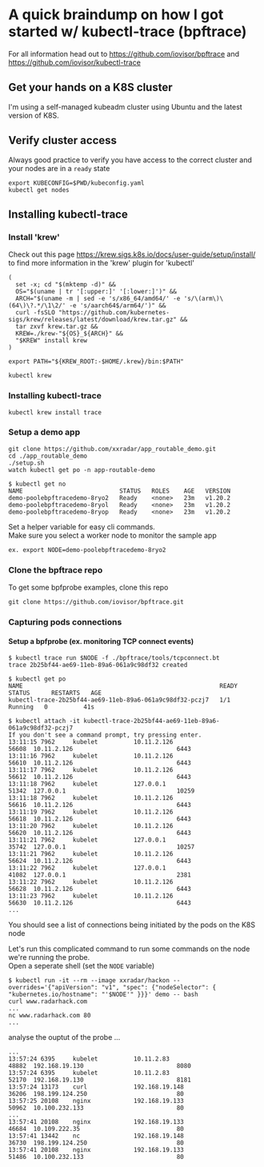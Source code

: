 # A quick braindump on how I got started w/ kubectl-trace (bpftrace)
For all information head out to https://github.com/iovisor/bpftrace and https://github.com/iovisor/kubectl-trace

## Get your hands on a K8S cluster
I'm using a self-managed kubeadm cluster using Ubuntu and the latest version of K8S.

## Verify cluster access
Always good practice to verify you have access to the correct cluster and your nodes are in a `ready` state
```
export KUBECONFIG=$PWD/kubeconfig.yaml 
kubectl get nodes
```

## Installing kubectl-trace
### Install 'krew'
Check out this page https://krew.sigs.k8s.io/docs/user-guide/setup/install/ to find more information in the 'krew' plugin for 'kubectl'
```
(
  set -x; cd "$(mktemp -d)" &&
  OS="$(uname | tr '[:upper:]' '[:lower:]')" &&
  ARCH="$(uname -m | sed -e 's/x86_64/amd64/' -e 's/\(arm\)\(64\)\?.*/\1\2/' -e 's/aarch64$/arm64/')" &&
  curl -fsSLO "https://github.com/kubernetes-sigs/krew/releases/latest/download/krew.tar.gz" &&
  tar zxvf krew.tar.gz &&
  KREW=./krew-"${OS}_${ARCH}" &&
  "$KREW" install krew
)

export PATH="${KREW_ROOT:-$HOME/.krew}/bin:$PATH"

kubectl krew
```
### Installing kubectl-trace
```
kubectl krew install trace
```

### Setup a demo app
```
git clone https://github.com/xxradar/app_routable_demo.git
cd ./app_routable_demo
./setup.sh
watch kubectl get po -n app-routable-demo
```

```
$ kubectl get no
NAME                           STATUS   ROLES    AGE   VERSION
demo-poolebpftracedemo-8ryo2   Ready    <none>   23m   v1.20.2
demo-poolebpftracedemo-8ryol   Ready    <none>   23m   v1.20.2
demo-poolebpftracedemo-8ryop   Ready    <none>   23m   v1.20.2
```
Set a helper variable for easy cli commands.<br>
Make sure you select a worker node to monitor the sample app
```
ex. export NODE=demo-poolebpftracedemo-8ryo2
```

### Clone the bpftrace repo
To get some bpfprobe examples, clone this repo
```
git clone https://github.com/iovisor/bpftrace.git
```

### Capturing pods connections
#### Setup a bpfprobe (ex. monitoring TCP connect events)
```
$ kubectl trace run $NODE -f ./bpftrace/tools/tcpconnect.bt
trace 2b25bf44-ae69-11eb-89a6-061a9c98df32 created
```
```
$ kubectl get po
NAME                                                       READY   STATUS      RESTARTS   AGE
kubectl-trace-2b25bf44-ae69-11eb-89a6-061a9c98df32-pczj7   1/1     Running   0          41s
```
```
$ kubectl attach -it kubectl-trace-2b25bf44-ae69-11eb-89a6-061a9c98df32-pczj7
If you don't see a command prompt, try pressing enter.
13:11:15 7962     kubelet          10.11.2.126                             56608  10.11.2.126                             6443
13:11:16 7962     kubelet          10.11.2.126                             56610  10.11.2.126                             6443
13:11:17 7962     kubelet          10.11.2.126                             56612  10.11.2.126                             6443
13:11:18 7962     kubelet          127.0.0.1                               51342  127.0.0.1                               10259
13:11:18 7962     kubelet          10.11.2.126                             56616  10.11.2.126                             6443
13:11:19 7962     kubelet          10.11.2.126                             56618  10.11.2.126                             6443
13:11:20 7962     kubelet          10.11.2.126                             56620  10.11.2.126                             6443
13:11:21 7962     kubelet          127.0.0.1                               35742  127.0.0.1                               10257
13:11:21 7962     kubelet          10.11.2.126                             56624  10.11.2.126                             6443
13:11:22 7962     kubelet          127.0.0.1                               41082  127.0.0.1                               2381
13:11:22 7962     kubelet          10.11.2.126                             56628  10.11.2.126                             6443
13:11:23 7962     kubelet          10.11.2.126                             56630  10.11.2.126                             6443
...
```
You should see a list of connections being initiated by the pods on the K8S node


Let's run this complicated command to run some commands on the node we're running the probe.<br>
Open a seperate shell (set the `NODE` variable)
```
$ kubectl run -it --rm --image xxradar/hackon --overrides='{"apiVersion": "v1", "spec": {"nodeSelector": { "kubernetes.io/hostname": "'$NODE'" }}}' demo -- bash
curl www.radarhack.com
...
nc www.radarhack.com 80
...
```
analyse the ouptut of the probe ...
```
...
13:57:24 6395     kubelet          10.11.2.83                              48882  192.168.19.130                          8080
13:57:24 6395     kubelet          10.11.2.83                              52170  192.168.19.130                          8181
13:57:24 13173    curl             192.168.19.148                          36206  198.199.124.250                         80
13:57:25 20108    nginx            192.168.19.133                          50962  10.100.232.133                          80
...
13:57:41 20108    nginx            192.168.19.133                          46684  10.109.222.35                           80
13:57:41 13442    nc               192.168.19.148                          36730  198.199.124.250                         80
13:57:41 20108    nginx            192.168.19.133                          51486  10.100.232.133                          80

```
